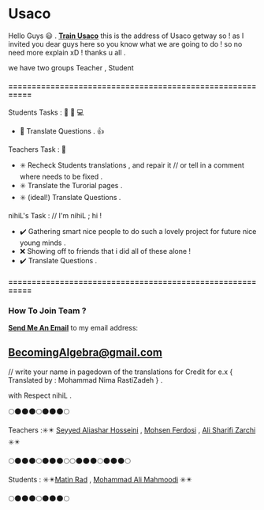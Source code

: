 # Usaco

Hello Guys :smiley: . **[Train Usaco](http://train.usaco.org/usacogate)**
this is the address of Usaco getway so !
as I invited you dear guys here so you know what we are going to do ! 
so no need more explain xD ! thanks u all .

we have two groups Teacher , Student 

#### ==========================================================
Students Tasks :  :boy: :girl: :computer:
-  :large_blue_diamond:  Translate Questions . :+1:
   
Teachers Task  : :older_man: 
-  :eight_spoked_asterisk: Recheck Students translations , and repair it // or tell in a comment where needs to be fixed .
-  :eight_spoked_asterisk: Translate the Turorial pages .
-  :eight_spoked_asterisk: (ideal!) Translate Questions .
      

nihiL's Task :  // I'm nihiL ; hi !
- :heavy_check_mark: Gathering smart nice people to do such a lovely project for future nice young minds .
 - :x: Showing off to friends that i did all of these alone ! 
 - :heavy_check_mark: Translate Questions .
     
 #### ==========================================================
      
### How To Join Team ?
**[Send Me An Email](mailto:BecomingAlgebra@gmail.com)** 
to my email address:
## BecomingAlgebra@gmail.com 
// write your name in pagedown of the translations for Credit for e.x { Translated by : Mohammad Nima RastiZadeh } .

with Respect nihiL .

:full_moon::new_moon::new_moon::new_moon::full_moon::new_moon::new_moon::new_moon::full_moon:


  Teachers ::eight_spoked_asterisk::eight_pointed_black_star: [Seyyed Aliashar Hosseini](seyyed_aliasghar_hosseini@sfu.ca) ,
           [Mohsen Ferdosi](sajerner@gmail.com) , [Ali Sharifi Zarchi](asharifiz@gmail.com) :eight_spoked_asterisk::eight_pointed_black_star:
           
:full_moon::new_moon::new_moon::new_moon::full_moon::new_moon::new_moon::new_moon::full_moon::full_moon::new_moon::new_moon::new_moon::full_moon::new_moon::new_moon::new_moon::full_moon:
           

Students : :eight_spoked_asterisk::eight_pointed_black_star:[Matin Rad](prettysara963@gmail.com) ,
           [Mohammad Ali Mahmoodi](becomingAlgebra@gmail.com) :eight_spoked_asterisk::eight_pointed_black_star: 
  
:full_moon::new_moon::new_moon::new_moon::full_moon::new_moon::new_moon::new_moon::full_moon:
